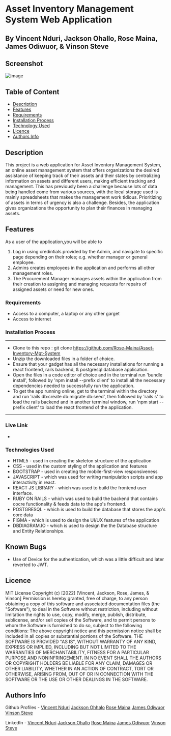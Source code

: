 # Asset Inventory Management System Web Application
 ## By Vincent Nduri, Jackson Ohallo, Rose Maina, James Odiwuor, & Vinson Steve
 
## Screenshot
 ![image](/client/public/hero.png)
 
 ## Table of Content
 - [Description](#description)
 - [Features](#features)
 - [Requirements](#requirements)
 - [Installation Process](#installation-Process)
 - [Technology  Used](#technology-Used)
 - [Licence](#licence)
 - [Authors Info](#Authors-Info)
 
 ## Description
 <p>This project is a web application for Asset Inventory Management System, an online asset management system that offers organizations the desired assistance of keeping track of their assets and their states by centralizing information on assets and different users, making efficient tracking and management. This has previously been a challenge because lots of data being handled come from various sources, with the local storage used is mainly spreadsheets that makes the management work tidious. Prioritizing of assets in terms of urgency is also a challenge. Besides, the application gives organizations the opportunity to plan their finances in managing assets.</p>

## Features
As a user of the application,you will be able to
1. Log in using credintials provided by the Admin, and navigate to specific page depending on their roles; e.g. whether manager or general employee.
2. Admins creates employees in the application and performs all other management roles.
3. The Procurement Manager manages assets within the application from their creation to assigning and managing requests for repairs of assigned assets or need for new ones.
 
 ###  Requirements
 * Access to a computer, a laptop or any other garget
 * Access to internet
 
 ### Installation Process
 ****
* Clone to this repo : git clone https://github.com/Rose-Maina/Asset-Inventory-Mgt-System
* Unzip the downloaded files in a folder of choice.
* Ensure that your gadget has all the necessary installations for running a react frontend, rails backend, & postgresql database application.
* Open the files in a code editor of choice and in the terminal run 'bundle install', followed by 'npm install --prefix client' to install all the necessary dependencies needed to successfully run the application.
* To get the app running online, get to the terminal within the directory and run 'rails db:create db:migrate db:seed', then followed by 'rails s' to load the rails backend and in another terminal window, run 'npm start --prefix client' to load the react frontend of the application.
 ****

### Live Link
-

### Technologies  Used
* HTML5 -  used in creating the skeleton structure of the application
* CSS -  used in the custom styling of the application and features
* BOOTSTRAP -  used in creating the mobile-first-view responsiveness
* JAVASCRIPT - which was used for writing manipulation scripts and app interactivity in react.
* REACT JS LIBRARY - which was used to build the frontend user interface.
* RUBY ON RAILS - which was used to build the backend that contains cocre functionality & feeds data to the app's frontend.
* POSTGRESQL - which is used to build the database that stores the app's core data
* FIGMA - which is used to design the UI/UX features of the application
* DBDIAGRAM.IO - which is used to design the the Database structure and Entity Relationships.

## Known Bugs
* Use of Device for the authentication, which was a little difficult and later reverted to JWT.

## Licence
MIT License
Copyright (c) [2022] [Vincent, Jackson, Rose, James, & Vinson]
Permission is hereby granted, free of charge, to any person obtaining a copy
of this software and associated documentation files (the "Software"), to deal
in the Software without restriction, including without limitation the rights
to use, copy, modify, merge, publish, distribute, sublicense, and/or sell
copies of the Software, and to permit persons to whom the Software is
furnished to do so, subject to the following conditions:
The above copyright notice and this permission notice shall be included in all
copies or substantial portions of the Software.
THE SOFTWARE IS PROVIDED "AS IS", WITHOUT WARRANTY OF ANY KIND, EXPRESS OR
IMPLIED, INCLUDING BUT NOT LIMITED TO THE WARRANTIES OF MERCHANTABILITY,
FITNESS FOR A PARTICULAR PURPOSE AND NONINFRINGEMENT. IN NO EVENT SHALL THE
AUTHORS OR COPYRIGHT HOLDERS BE LIABLE FOR ANY CLAIM, DAMAGES OR OTHER
LIABILITY, WHETHER IN AN ACTION OF CONTRACT, TORT OR OTHERWISE, ARISING FROM,
OUT OF OR IN CONNECTION WITH THE SOFTWARE OR THE USE OR OTHER DEALINGS IN THE
SOFTWARE.

## Authors Info
Github Profiles - [Vincent Nduri](https://github.com/ndurivin)
                  [Jackson Ohhalo](https://github.com/jacksonohallo)
                  [Rose Maina](https://github.com/Rose-Maina)
                  [James Odiwuor](https://github.com/pengoJames)
                  [Vinson Steve](https://github.com/ndalilavin)

LinkedIn - [Vincent Nduri](https://www.linkedin.com/in/vincent-nduri-8b2228b5/)
           [Jackson Ohallo](linkedin.com/in/jackson-otieno-52618619b)
           [Rose Maina](https://www.linkedin.com/in/rose-wairimu-320430119/)
           [James Odiwuor](https://www.linkedin.com/in/james-odiwuor-7b7730190)
           [Vinson Steve](https://www.linkedin.com/in/vinson-ndalila-689b54b7)
